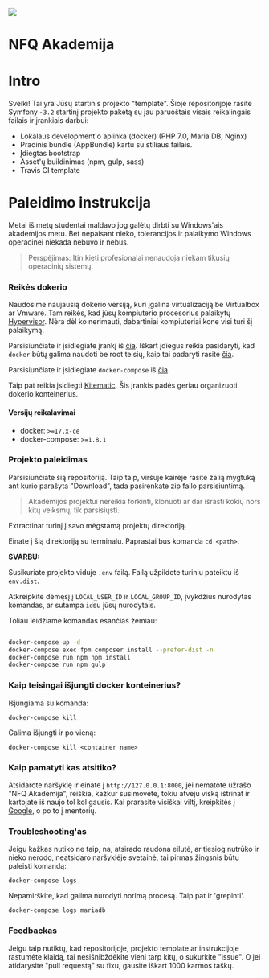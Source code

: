 ![](https://avatars0.githubusercontent.com/u/4995607?v=3&s=100)

NFQ Akademija
============

# Intro

Sveiki! Tai yra Jūsų startinis projekto "template". 
Šioje repositorijoje rasite Symfony `~3.2` startinį projekto paketą su jau paruoštais 
visais reikalingais failais ir įrankiais darbui:
 
- Lokalaus development'o aplinka (docker) (PHP 7.0, Maria DB, Nginx)
- Pradinis bundle (AppBundle) kartu su stiliaus failais.
- Įdiegtas bootstrap
- Asset'ų buildinimas (npm, gulp, sass)
- Travis CI template


# Paleidimo instrukcija

Metai iš metų studentai maldavo jog galėtų dirbti su Windows'ais akademijos metu.
 Bet nepaisant nieko, tolerancijos ir palaikymo Windows operacinei niekada nebuvo ir nebus.  

> Perspėjimas: Itin kieti profesionalai nenaudoja niekam tikusių operacinių sistemų. 

### Reikės dokerio

Naudosime naujausią dokerio versiją, kuri įgalina virtualizaciją be Virtualbox ar Vmware.
 Tam reikės, kad jūsų kompiuterio procesorius palaikytų [Hypervisor](https://en.wikipedia.org/wiki/Hypervisor).
 Nėra dėl ko nerimauti, dabartiniai kompiuteriai kone visi turi šį palaikymą.

Parsisiunčiate ir įsidiegiate įrankį iš [čia](https://docs.docker.com/engine/installation/linux/ubuntu/). Iškart įdiegus reikia pasidaryti, kad `docker` būtų galima naudoti be root teisių, kaip tai padaryti rasite [čia](https://docs.docker.com/engine/installation/linux/linux-postinstall/).

Parsisiunčiate ir įsidiegiate `docker-compose` iš [čia](https://github.com/docker/compose/releases).

Taip pat reikia įsidiegti [Kitematic](https://github.com/docker/kitematic/releases).
 Šis įrankis padės geriau organizuoti dokerio konteinerius. 

#### Versijų reikalavimai
* docker: `>=17.x-ce`
* docker-compose: `>=1.8.1`


### Projekto paleidimas

Parsisiunčiate šią repositoriją. Taip taip, viršuje kairėje rasite žalią mygtuką ant kurio parašyta "Download", tada pasirenkate zip failo parsisiuntimą.
 
> Akademijos projektui nereikia forkinti, klonuoti ar dar išrasti kokių nors kitų veiksmų, tik parsisiųsti.
 
Extractinat turinį į savo mėgstamą projektų direktoriją.

Einate į šią direktoriją su terminalu. Paprastai bus komanda `cd <path>`.

**SVARBU:**

Susikuriate projekto viduje `.env` failą. Failą užpildote turiniu pateiktu iš `env.dist`.

Atkreipkite dėmęsį į `LOCAL_USER_ID` ir `LOCAL_GROUP_ID`, įvykdžius nurodytas komandas, ar sutampa `id`su jūsų nurodytais.

Toliau leidžiame komandas esančias žemiau:

```bash

docker-compose up -d
docker-compose exec fpm composer install --prefer-dist -n
docker-compose run npm npm install
docker-compose run npm gulp

```

### Kaip teisingai išjungti docker konteinerius?

Išjungiama su komanda:
```
docker-compose kill
```

Galima išjungti ir po vieną:
```
docker-compose kill <container name>
```


### Kaip pamatyti kas atsitiko?

Atsidarote naršyklę ir einate į `http://127.0.0.1:8000`,
 jei nematote užrašo "NFQ Akademija", reiškia, kažkur susimovėte,
 tokiu atveju viską ištrinat ir kartojate iš naujo tol kol gausis.
 Kai prarasite visiškai viltį, kreipkitės į [Google](http://lmgtfy.com/?q=docker+is+not+working), o po to į mentorių.  

### Troubleshooting'as

Jeigu kažkas nutiko ne taip, na, atsirado raudona eilutė, ar tiesiog nutrūko ir nieko nerodo, neatsidaro naršyklėje svetainė, tai pirmas žingsnis būtų paleisti komandą:

```
docker-compose logs
```

Nepamirškite, kad galima nurodyti norimą procesą. Taip pat ir 'grepinti'.

```
docker-compose logs mariadb
```

### Feedbackas

Jeigu taip nutiktų, kad repositorijoje, projekto template ar instrukcijoje rastumėte klaidą, tai nesišnibždėkite vieni tarp kitų, o sukurkite "issue". 
O jei atidarysite "pull requestą" su fixu, gausite iškart 1000 karmos taškų.
